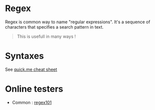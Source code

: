 # Regex
Regex is common way to name "regular expressions".
It's a sequence of characters that specifies a search pattern in text.
> This is usefull in many ways !

# Syntaxes
See [quick.me cheat sheet](https://quickref.me/regex)

# Online testers
- Common : [regex101](https://regex101.com/)